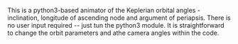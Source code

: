
This is a python3-based animator of the Keplerian orbital angles - inclination, longitude of ascending node and argument of periapsis. There is no user input required -- just tun the python3 module. It is straightforward to change the orbit parameters and athe camera angles within the code.
